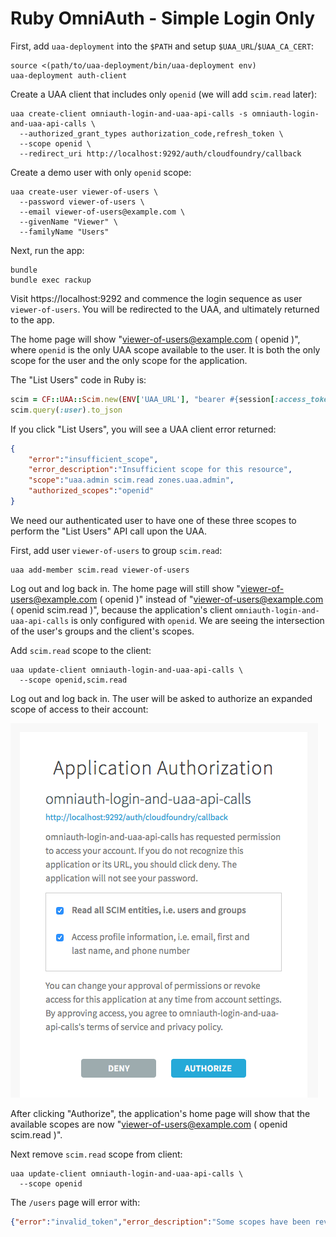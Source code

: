 # Ruby OmniAuth - Simple Login Only

First, add `uaa-deployment` into the `$PATH` and setup `$UAA_URL`/`$UAA_CA_CERT`:

```text
source <(path/to/uaa-deployment/bin/uaa-deployment env)
uaa-deployment auth-client
```

Create a UAA client that includes only `openid` (we will add `scim.read` later):

```text
uaa create-client omniauth-login-and-uaa-api-calls -s omniauth-login-and-uaa-api-calls \
  --authorized_grant_types authorization_code,refresh_token \
  --scope openid \
  --redirect_uri http://localhost:9292/auth/cloudfoundry/callback
```

Create a demo user with only `openid` scope:

```text
uaa create-user viewer-of-users \
  --password viewer-of-users \
  --email viewer-of-users@example.com \
  --givenName "Viewer" \
  --familyName "Users"
```

Next, run the app:

```text
bundle
bundle exec rackup
```

Visit https://localhost:9292 and commence the login sequence as user `viewer-of-users`. You will be redirected to the UAA, and ultimately returned to the app.

The home page will show "viewer-of-users@example.com ( openid )", where `openid` is the only UAA scope available to the user. It is both the only scope for the user and the only scope for the application.

The "List Users" code in Ruby is:

```ruby
scim = CF::UAA::Scim.new(ENV['UAA_URL'], "bearer #{session[:access_token]}", options)
scim.query(:user).to_json
```

If you click "List Users", you will see a UAA client error returned:

```json
{
    "error":"insufficient_scope",
    "error_description":"Insufficient scope for this resource",
    "scope":"uaa.admin scim.read zones.uaa.admin",
    "authorized_scopes":"openid"
}
```

We need our authenticated user to have one of these three scopes to perform the "List Users" API call upon the UAA.

First, add user `viewer-of-users` to group `scim.read`:

```text
uaa add-member scim.read viewer-of-users
```

Log out and log back in. The home page will still show "viewer-of-users@example.com ( openid )" instead of "viewer-of-users@example.com ( openid scim.read )", because the application's client `omniauth-login-and-uaa-api-calls` is only configured with `openid`. We are seeing the intersection of the user's groups and the client's scopes.

Add `scim.read` scope to the client:

```text
uaa update-client omniauth-login-and-uaa-api-calls \
  --scope openid,scim.read
```

Log out and log back in. The user will be asked to authorize an expanded scope of access to their account:

![authorize-scim.read](authorize-scim.read.png)

After clicking "Authorize", the application's home page will show that the available scopes are now "viewer-of-users@example.com ( openid scim.read )".

Next remove `scim.read` scope from client:

```text
uaa update-client omniauth-login-and-uaa-api-calls \
  --scope openid
```

The `/users` page will error with:

```json
{"error":"invalid_token","error_description":"Some scopes have been revoked: scim.read","authorized_scopes":"openid scim.read"}
```
